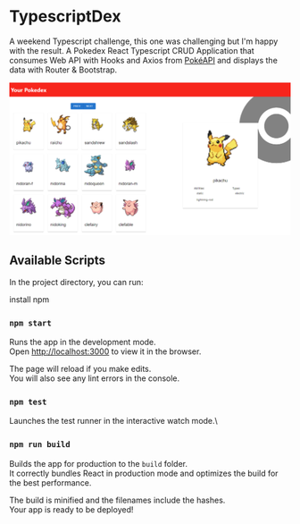 # TypescriptDex

A weekend Typescript challenge, this one was challenging but I'm happy with the result. 
A Pokedex React Typescript CRUD Application that consumes Web API with Hooks and Axios from [PokéAPI](https://pokeapi.co/) and displays the data with Router & Bootstrap.


![a screenshot of the web app](pokedex.png)


## Available Scripts

In the project directory, you can run:

install npm

### `npm start`

Runs the app in the development mode.\
Open [http://localhost:3000](http://localhost:3000) to view it in the browser.

The page will reload if you make edits.\
You will also see any lint errors in the console.

### `npm test`

Launches the test runner in the interactive watch mode.\


### `npm run build`

Builds the app for production to the `build` folder.\
It correctly bundles React in production mode and optimizes the build for the best performance.

The build is minified and the filenames include the hashes.\
Your app is ready to be deployed!


